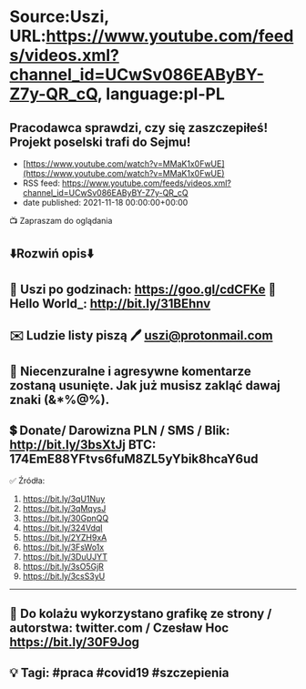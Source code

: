# Source:Uszi, URL:https://www.youtube.com/feeds/videos.xml?channel_id=UCwSv086EAByBY-Z7y-QR_cQ, language:pl-PL

## Pracodawca sprawdzi, czy się zaszczepiłeś! Projekt poselski trafi do Sejmu!
 - [https://www.youtube.com/watch?v=MMaK1x0FwUE](https://www.youtube.com/watch?v=MMaK1x0FwUE)
 - RSS feed: https://www.youtube.com/feeds/videos.xml?channel_id=UCwSv086EAByBY-Z7y-QR_cQ
 - date published: 2021-11-18 00:00:00+00:00

📺 Zapraszam do oglądania

⬇️Rozwiń opis⬇️
------------------------------------------------------------
👀 Uszi po godzinach: https://goo.gl/cdCFKe
👀 Hello World_: http://bit.ly/31BEhnv
------------------------------------------------------------
✉️ Ludzie listy piszą 
🖊️ uszi@protonmail.com
------------------------------------------------------------
👺 Niecenzuralne i agresywne komentarze zostaną usunięte.  Jak już musisz zakląć dawaj znaki (&*%@%).
------------------------------------------------------------
💲 Donate/ Darowizna
PLN / SMS / Blik: http://bit.ly/3bsXtJj
BTC: 174EmE88YFtvs6fuM8ZL5yYbik8hcaY6ud
-------------------------------------------------------------
✅ Źródła:
1. https://bit.ly/3qU1Nuy
2. https://bit.ly/3qMqysJ
3. https://bit.ly/30GpnQQ
4. https://bit.ly/324VdqI
5. https://bit.ly/2YZH9xA
6. https://bit.ly/3FsWo1x
7. https://bit.ly/3DuUJYT
8. https://bit.ly/3sO5GjR
9. https://bit.ly/3csS3yU
---------------------------------------------------------------
🎴 Do kolażu wykorzystano grafikę ze strony / autorstwa: 
twitter.com / Czesław Hoc
https://bit.ly/30F9Jog
---------------------------------------------------------------
💡 Tagi: #praca #covid19 #szczepienia
--------------------------------------------------------------


